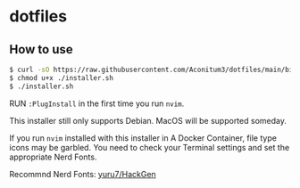 # dotfiles

## How to use
```bash
$ curl -sO https://raw.githubusercontent.com/Aconitum3/dotfiles/main/bin/installer.sh
$ chmod u+x ./installer.sh
$ ./installer.sh
```

RUN `:PlugInstall` in the first time you run `nvim`.

This installer still only supports Debian. MacOS will be supported someday.

If you run `nvim` installed with this installer in A Docker Container, file type icons may be garbled. You need to check your Terminal settings and set the appropriate Nerd Fonts.

Recommnd Nerd Fonts: [yuru7/HackGen](https://github.com/yuru7/HackGen)
